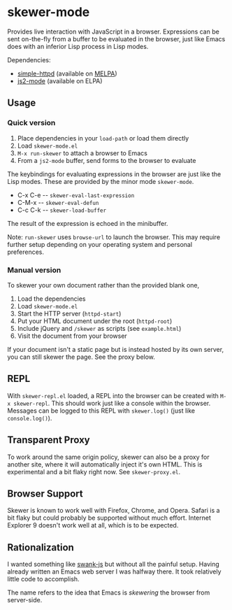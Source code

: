 # skewer-mode

Provides live interaction with JavaScript in a browser. Expressions
can be sent on-the-fly from a buffer to be evaluated in the browser,
just like Emacs does with an inferior Lisp process in Lisp modes.

Dependencies:

 * [simple-httpd][simple-httpd] (available on [MELPA][melpa])
 * [js2-mode][js2-mode] (available on ELPA)

## Usage

### Quick version

 1. Place dependencies in your `load-path` or load them directly
 2. Load `skewer-mode.el`
 3. `M-x run-skewer` to attach a browser to Emacs
 4. From a `js2-mode` buffer, send forms to the browser to evaluate

The keybindings for evaluating expressions in the browser are just
like the Lisp modes. These are provided by the minor mode
`skewer-mode`.

 * C-x C-e -- `skewer-eval-last-expression`
 * C-M-x   -- `skewer-eval-defun`
 * C-c C-k -- `skewer-load-buffer`

The result of the expression is echoed in the minibuffer.

Note: `run-skewer` uses `browse-url` to launch the browser. This may
require further setup depending on your operating system and personal
preferences.

### Manual version

To skewer your own document rather than the provided blank one,

 1. Load the dependencies
 2. Load `skewer-mode.el`
 3. Start the HTTP server (`httpd-start`)
 4. Put your HTML document under the root (`httpd-root`)
 5. Include jQuery and `/skewer` as scripts (see `example.html`)
 6. Visit the document from your browser

If your document isn't a static page but is instead hosted by its own
server, you can still skewer the page. See the proxy below.

## REPL

With `skewer-repl.el` loaded, a REPL into the browser can be created
with `M-x skewer-repl`. This should work just like a console within
the browser. Messages can be logged to this REPL with `skewer.log()`
(just like `console.log()`).

## Transparent Proxy

To work around the same origin policy, skewer can also be a proxy for
another site, where it will automatically inject it's own HTML. This
is experimental and a bit flaky right now. See `skewer-proxy.el`.

## Browser Support

Skewer is known to work well with Firefox, Chrome, and Opera. Safari
is a bit flaky but could probably be supported without much
effort. Internet Explorer 9 doesn't work well at all, which is to be
expected.

## Rationalization

I wanted something like [swank-js][swank-js] but without all the
painful setup. Having already written an Emacs web server I was
halfway there. It took relatively little code to accomplish.

The name refers to the idea that Emacs is *skewering* the browser from
server-side.

[simple-httpd]: https://github.com/skeeto/emacs-http-server
[js2-mode]: http://code.google.com/p/js2-mode/
[melpa]: http://melpa.milkbox.net/
[swank-js]: https://github.com/swank-js/swank-js

